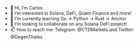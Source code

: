 - 👋 Hi, I’m Carlos
- 👀 I’m interested in Solana, DeFi, Quant Finance and more!
- 🌱 I’m currently learning Go -> Python -> Rust -> Anchor
- 🤝 I’m looking to collaborate on any Solana DeFi project!
- 📫 How to reach me: Telegram: @CTDMarkets and Twitter: @DegenThales

<!---
cinojosa0705/cinojosa0705 is a ✨ special ✨ repository because its `README.md` (this file) appears on your GitHub profile.
You can click the Preview link to take a look at your changes.
--->
